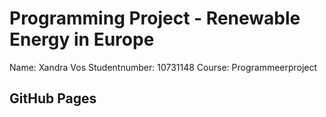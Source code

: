 # Programming Project - Renewable Energy in Europe

Name: Xandra Vos
Studentnumber: 10731148
Course: Programmeerproject

## GitHub Pages
